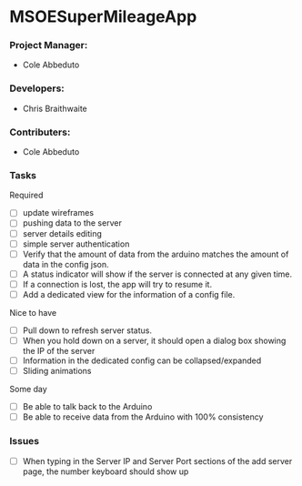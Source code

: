 # MSOESuperMileageApp

### Project Manager:
* Cole Abbeduto

### Developers:
* Chris Braithwaite

### Contributers:
* Cole Abbeduto

### Tasks

Required

- [ ] update wireframes
- [ ] pushing data to the server
- [ ] server details editing
- [ ] simple server authentication
- [ ] Verify that the amount of data from the arduino matches the amount of data in the config json.
- [ ] A status indicator will show if the server is connected at any given time.
- [ ] If a connection is lost, the app will try to resume it.
- [ ] Add a dedicated view for the information of a config file.

Nice to have

- [ ] Pull down to refresh server status.
- [ ] When you hold down on a server, it should open a dialog box showing the IP of the server
- [ ] Information in the dedicated config can be collapsed/expanded
- [ ] Sliding animations

Some day

- [ ] Be able to talk back to the Arduino
- [ ] Be able to receive data from the Arduino with 100% consistency

### Issues

- [ ] When typing in the Server IP and Server Port sections of the add server page, the number keyboard should show up
